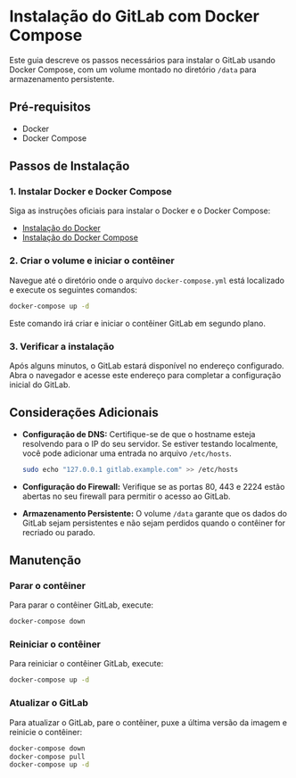 
# Instalação do GitLab com Docker Compose

Este guia descreve os passos necessários para instalar o GitLab usando Docker Compose, com um volume montado no diretório `/data` para armazenamento persistente.

## Pré-requisitos

- Docker
- Docker Compose

## Passos de Instalação

### 1. Instalar Docker e Docker Compose

Siga as instruções oficiais para instalar o Docker e o Docker Compose:

- [Instalação do Docker](https://docs.docker.com/get-docker/)
- [Instalação do Docker Compose](https://docs.docker.com/compose/install/)

### 2. Criar o volume e iniciar o contêiner

Navegue até o diretório onde o arquivo `docker-compose.yml` está localizado e execute os seguintes comandos:

```bash
docker-compose up -d
```

Este comando irá criar e iniciar o contêiner GitLab em segundo plano.

### 3. Verificar a instalação

Após alguns minutos, o GitLab estará disponível no endereço configurado. Abra o navegador e acesse este endereço para completar a configuração inicial do GitLab.

## Considerações Adicionais

- **Configuração de DNS:** Certifique-se de que o hostname esteja resolvendo para o IP do seu servidor. Se estiver testando localmente, você pode adicionar uma entrada no arquivo `/etc/hosts`.
  
  ```bash
  sudo echo "127.0.0.1 gitlab.example.com" >> /etc/hosts
  ```

- **Configuração do Firewall:** Verifique se as portas 80, 443 e 2224 estão abertas no seu firewall para permitir o acesso ao GitLab.

- **Armazenamento Persistente:** O volume `/data` garante que os dados do GitLab sejam persistentes e não sejam perdidos quando o contêiner for recriado ou parado.

## Manutenção

### Parar o contêiner

Para parar o contêiner GitLab, execute:

```bash
docker-compose down
```

### Reiniciar o contêiner

Para reiniciar o contêiner GitLab, execute:

```bash
docker-compose up -d
```

### Atualizar o GitLab

Para atualizar o GitLab, pare o contêiner, puxe a última versão da imagem e reinicie o contêiner:

```bash
docker-compose down
docker-compose pull
docker-compose up -d
```
